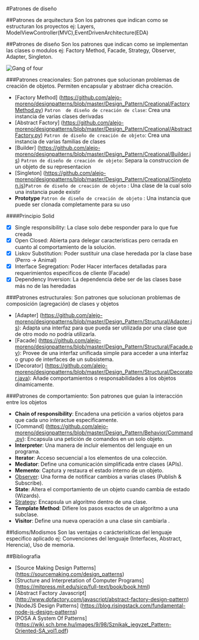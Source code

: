 
#Patrones de diseño

    
##Patrones de arquitectura
    Son los patrones que indican como se estructuran los proyectos
     ej: Layers, ModelViewController(MVC),EventDrivenArchitecture(EDA)
    
    
##Patrones de diseño
    Son los patrones que indican como se implementan las clases o modulos
    ej: Factory Method, Facade, Strategy, Observer, Adapter, Singleton.
    
![Gang of four](https://github.com/alejo-moreno/designpatterns/blob/master/Design_Pattern/Design%20Pattern.png "Gang Of Four")
      
###Patrones creacionales:
    Son patrones que solucionan problemas de creación de objetos. Permiten encapsular y abstraer dicha creación.
  - [Factory Method] (https://github.com/alejo-moreno/designpatterns/blob/master/Design_Pattern/Creational/FactoryMethod.py) `Patron  de diseño de creación de clase`: Crea una instancia de varias clases derivadas
  - [Abstract Factory] (https://github.com/alejo-moreno/designpatterns/blob/master/Design_Pattern/Creational/AbstractFactory.py) `Patron de diseño de creación de objeto`: Crea una instancia de varias familias de clases
  - [Builder] (https://github.com/alejo-moreno/designpatterns/blob/master/Design_Pattern/Creational/Builder.js) `Patron de diseño de creación de objeto`: Separa la construccion de un objeto de su representacion
  - [Singleton] (https://github.com/alejo-moreno/designpatterns/blob/master/Design_Pattern/Creational/Singleton.js)`Patron de diseño de creación de objeto` : Una clase de la cual solo una instancia puede existir  
  - **Prototype** `Patron de diseño de creación de objeto` : Una instancia que puede ser clonada completamente para su uso
  
  
####Principio Solid
- [x] Single responsibility: La clase solo debe responder para lo que fue creada
- [x] Open Closed: Abierta para delegar caracteristicas pero cerrada en cuanto al comportamiento de la solución.
- [x] Liskov Substitution: Poder sustituir una clase heredada por la clase base (Perro -> Animal)
- [x] Interface Segregation: Poder Hacer interfaces detalladas para requerimientos especificos de cliente (Facade)
- [x] Dependency Inversion: La dependencia debe ser de las clases base más no de las heredadas
      
###Patrones estructurales:
    Son patrones que solucionan problemas de composición (agregación) de clases y objetos        
  - [Adapter] (https://github.com/alejo-moreno/designpatterns/blob/master/Design_Pattern/Structural/Adapter.js): Adapta una interfaz para que pueda ser utilizada por una clase que de otro modo no podría utilizarla.
  - [Facade] (https://github.com/alejo-moreno/designpatterns/blob/master/Design_Pattern/Structural/Facade.py): Provee de una interfaz unificada simple para acceder a una interfaz o grupo de interfaces de un subsistema.
  - [Decorator] (https://github.com/alejo-moreno/designpatterns/blob/master/Design_Pattern/Structural/Decorator.java): Añade comportamientos o responsabilidades a los objetos dinamicamente.
          
###Patrones de comportamiento:
    Son patrones que guian la interacción entre los objetos            
  - **Chain of responsibility**: Encadena una petición a varios objetos para que cada uno interactue especificamente.
  - [Command] (https://github.com/alejo-moreno/designpatterns/blob/master/Design_Pattern/Behavior/Command.py): Encapsula una petición de comandos en un solo objeto.
  - **Interpreter**: Una manera de incluir elementos del lenguaje en un programa.
  - **Iterator**: Acceso secuencial a los elementos de una colección.
  - **Mediator**: Define una comunicación simplificada entre clases (APIs).
  - **Memento**:  Captura y restaura el estado interno de un objeto.
  - [Observer](https://github.com/alejo-moreno/designpatterns/blob/master/Design_Pattern/Behavior/Observer.java): Una forma de notificar cambios a varias clases (Publish & Subscribe).
  - **State**: Altera el comportamiento de un objeto cuando cambia de estado (Wizards).
  - [Strategy](https://github.com/alejo-moreno/designpatterns/blob/master/Design_Pattern/Behavior/Strategy.py): Encapsula un algoritmo dentro de una clase.
  - **Template Method**: Difiere los pasos exactos de un algoritmo a una subclase.
  - **Visitor**: Define una nueva operación a una clase sin cambiarla .

      
##Idioms/Modismos
    Son las ventajas o carácterisiticas del lenguaje especifico aplicado
      ej: Convenciones del lenguaje (Interfaces, Abstract, Herencia), Uso de memoria.
        
        
##Bibliografia

- [Source Making Design Patterns] (https://sourcemaking.com/design_patterns)
- [Structure and Interpretation of Computer Programs] (https://mitpress.mit.edu/sicp/full-text/book/book.html)
- [Abstract Factory Javascript] (http://www.dofactory.com/javascript/abstract-factory-design-pattern)
- [NodeJS Design Patterns] (https://blog.risingstack.com/fundamental-node-js-design-patterns)
- [POSA A System Of Patterns] (https://wiki.sch.bme.hu/images/9/98/Sznikak_jegyzet_Pattern-Oriented-SA_vol1.pdf)
